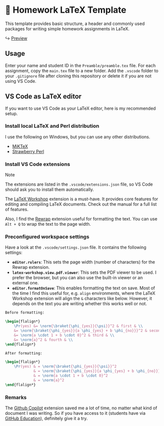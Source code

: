 # 📜 Homework LaTeX Template

This template provides basic structure, a header and commonly used packages for writing
simple homework assignments in LaTeX.

↪ [Preview](Exercise1/main.pdf)

## Usage

Enter your name and student ID in the `Preamble/preamble.tex` file. For each assignment,
copy the `main.tex` file to a new folder. Add the `.vscode` folder to your `.gitignore`
file after cloning this repository or delete it if you are not using VS Code.

## VS Code as LaTeX editor

If you want to use VS Code as your LaTeX editor, here is my recommended setup.

### Install local LaTeX and Perl distribution

I use the following on Windows, but you can use any other distributions.

- [MiKTeX](https://miktex.org/download)
- [Strawberry Perl](http://strawberryperl.com/)

### Install VS Code extensions

> [!NOTE]
> The extensions are listed in the `.vscode/extensions.json` file, so VS Code should ask
> you to install them automatically.

The [LaTeX Workshop](https://marketplace.visualstudio.com/items?itemName=James-Yu.latex-workshop)
extension is a must-have. It provides core features for editing and compiling LaTeX
documents. Check out the manual for a full list of features.

Also, I find the [Rewrap](https://marketplace.visualstudio.com/items?itemName=stkb.rewrap)
extension useful for formatting the text. You can use `Alt + Q` to wrap the text to the
page width.

### Preconfigured workspace settings

Have a look at the `.vscode/settings.json` file. It contains the following settings:

- **`editor.rulers`**: This sets the page width (number of characters) for the Rewrap
    extension.
- **`latex-workshop.view.pdf.viewer`**: This sets the PDF viewer to be used. I prefer the
    browser, but you can also use the built-in viewer or an external one.
- **`editor.formatOnSave`**: This enables formatting the text on save. Most of the time I find
    this useful for, e.g. `align` environments, where the LaTeX Workshop extension will
    align the `&` characters like below. However, it depends on the text you are writing
    whether this works well or not.

```latex
Before formatting:

\begin{flalign*}
    \Pr(yes) &= \norm{\braket{\phi_{yes}}{\psi}}^2 & first & \\
    &= \norm{\braket{\phi_{yes}}{a \phi_{yes} + b \phi_{no}}}^2 & second & \\
    &= \norm{a \cdot 1 + b \cdot 0}^2 & third & \\
    &= \norm{a}^2 & fourth & \\
\end{flalign*}
```

```latex
After formatting:

\begin{flalign*}
    \Pr(yes) & = \norm{\braket{\phi_{yes}}{\psi}}^2                       & first  & \\
             & = \norm{\braket{\phi_{yes}}{a \phi_{yes} + b \phi_{no}}}^2 & second & \\
             & = \norm{a \cdot 1 + b \cdot 0}^2                           & third  & \\
             & = \norm{a}^2                                               & fourth & \\
\end{flalign*}
```

### Remarks

The [Github Copilot](https://marketplace.visualstudio.com/items?itemName=GitHub.copilot)
extension saved me a lot of time, no matter what kind of document I was writing. So if you
have access to it (students have via [GitHub Education](https://education.github.com/)),
definitely give it a try.
